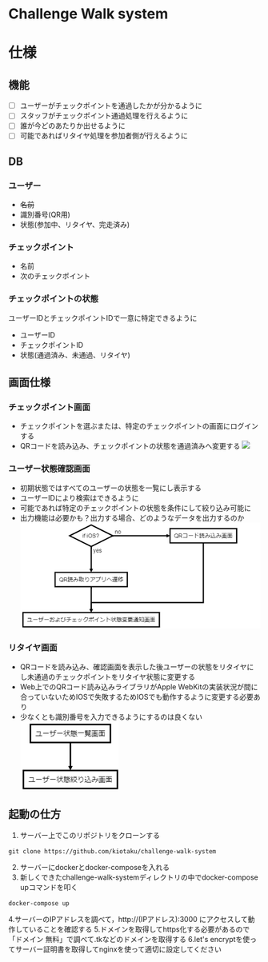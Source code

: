 # Challenge Walk system

# 仕様
## 機能
- [ ] ユーザーがチェックポイントを通過したかが分かるように
- [ ] スタッフがチェックポイント通過処理を行えるように
- [ ] 誰が今どのあたりか出せるように
- [ ] 可能であればリタイヤ処理を参加者側が行えるように

## DB
### ユーザー
* ~~名前~~
* 識別番号(QR用)
* 状態(参加中、リタイヤ、完走済み)

### チェックポイント
* 名前
* 次のチェックポイント

### チェックポイントの状態
ユーザーIDとチェックポイントIDで一意に特定できるように
* ユーザーID
* チェックポイントID
* 状態(通過済み、未通過、リタイヤ)


## 画面仕様
### チェックポイント画面
* チェックポイントを選ぶまたは、特定のチェックポイントの画面にログインする
* QRコードを読み込み、チェックポイントの状態を通過済みへ変更する
![](https://raw.githubusercontent.com/kiotaku/challenge-walk-system/master/readme-img/check_point-flow.png?token=AKsC9o39oqjqXgnlVqfnZgc46wjGo0_hks5Z9K6CwA%3D%3D)

### ユーザー状態確認画面
* 初期状態ではすべてのユーザーの状態を一覧にし表示する
* ユーザーIDにより検索はできるように
* 可能であれば特定のチェックポイントの状態を条件にして絞り込み可能に
* 出力機能は必要かも？出力する場合、どのようなデータを出力するのか
![](https://raw.githubusercontent.com/kiotaku/challenge-walk-system/master/readme-img/retire-flow.png?token=AKsC9q0i0NS-hsIPJOBYtU4AefUwWFjgks5Z9K6owA%3D%3D)

### リタイヤ画面
* QRコードを読み込み、確認画面を表示した後ユーザーの状態をリタイヤにし未通過のチェックポイントをリタイヤ状態に変更する
* Web上でのQRコード読み込みライブラリがApple WebKitの実装状況が間に合っていないためIOSで失敗するためIOSでも動作するように変更する必要あり
* 少なくとも識別番号を入力できるようにするのは良くない
![](https://raw.githubusercontent.com/kiotaku/challenge-walk-system/master/readme-img/user-status-flow.png?token=AKsC9lBDVNKBFqFUbIf1p5VCJHDGvxhuks5Z9K66wA%3D%3D)

## 起動の仕方
1. サーバー上でこのリポジトリをクローンする
```shell
git clone https://github.com/kiotaku/challenge-walk-system
```
2. サーバーにdockerとdocker-composeを入れる
3. 新しくできたchallenge-walk-systemディレクトリの中でdocker-compose upコマンドを叩く
```shell
docker-compose up
```
4.サーバーのIPアドレスを調べて，http://(IPアドレス):3000 にアクセスして動作していることを確認する
5.ドメインを取得してhttps化する必要があるので「ドメイン 無料」で調べて.tkなどのドメインを取得する
6.let's encryptを使ってサーバー証明書を取得してnginxを使って適切に設定してください
